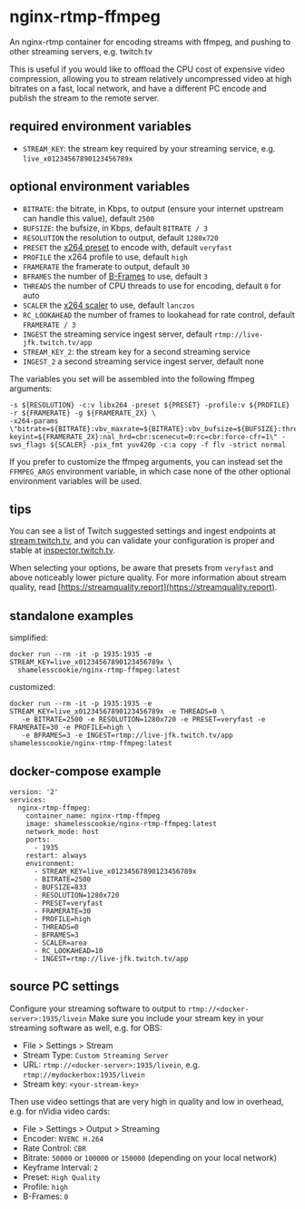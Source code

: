 # nginx-rtmp-ffmpeg

An nginx-rtmp container for encoding streams with ffmpeg, and pushing to other streaming servers, e.g. twitch.tv

This is useful if you would like to offload the CPU cost of expensive video compression,
allowing you to stream relatively uncompressed video at high bitrates on a fast, local network,
and have a different PC encode and publish the stream to the remote server.

## required environment variables

- `STREAM_KEY`: the stream key required by your streaming service, e.g. `live_x01234567890123456789x`

## optional environment variables

- `BITRATE`: the bitrate, in Kbps, to output (ensure your internet upstream can handle this value), default `2500`
- `BUFSIZE`: the bufsize, in Kbps, default `BITRATE / 3`
- `RESOLUTION` the resolution to output, default `1280x720`
- `PRESET` the [x264 preset](https://trac.ffmpeg.org/wiki/Encode/H.264#Preset) to encode with, default `veryfast`
- `PROFILE` the x264 profile to use, default `high`
- `FRAMERATE` the framerate to output, default `30`
- `BFRAMES` the number of [B-Frames](https://en.wikipedia.org/wiki/Video_compression_picture_types) to use, default `3`
- `THREADS` the number of CPU threads to use for encoding, default `0` for auto
- `SCALER` the [x264 scaler](https://ffmpeg.org/ffmpeg-scaler.html) to use, default `lanczos`
- `RC_LOOKAHEAD` the number of frames to lookahead for rate control, default `FRAMERATE / 3`
- `INGEST` the streaming service ingest server, default `rtmp://live-jfk.twitch.tv/app`
- `STREAM_KEY_2`: the stream key for a second streaming service
- `INGEST_2` a second streaming service ingest server, default none

The variables you set will be assembled into the following ffmpeg arguments:

```
-s ${RESOLUTION} -c:v libx264 -preset ${PRESET} -profile:v ${PROFILE} -r ${FRAMERATE} -g ${FRAMERATE_2X} \
-x264-params \"bitrate=${BITRATE}:vbv_maxrate=${BITRATE}:vbv_bufsize=${BUFSIZE}:threads=${THREADS}:bframes=${BFRAMES}:rc_lookahead=${RC_LOOKAHEAD}:keyint=${FRAMERATE_2X}:min-keyint=${FRAMERATE_2X}:nal_hrd=cbr:scenecut=0:rc=cbr:force-cfr=1\" -sws_flags ${SCALER} -pix_fmt yuv420p -c:a copy -f flv -strict normal
```

If you prefer to customize the ffmpeg arguments, you can instead set the `FFMPEG_ARGS` environment variable, in which case none of the other optional environment variables will be used.

## tips

You can see a list of Twitch suggested settings and ingest endpoints at [stream.twitch.tv](https://stream.twitch.tv/), and you can validate your configuration is proper and stable at [inspector.twitch.tv](https://inspector.twitch.tv).

When selecting your options, be aware that presets from `veryfast` and above noticeably lower picture quality. For more information about stream quality, read [https://streamquality.report](https://streamquality.report).

## standalone examples

simplified:
```
docker run --rm -it -p 1935:1935 -e STREAM_KEY=live_x01234567890123456789x \
  shamelesscookie/nginx-rtmp-ffmpeg:latest
```

customized:
```
docker run --rm -it -p 1935:1935 -e STREAM_KEY=live_x01234567890123456789x -e THREADS=0 \
   -e BITRATE=2500 -e RESOLUTION=1280x720 -e PRESET=veryfast -e FRAMERATE=30 -e PROFILE=high \
   -e BFRAMES=3 -e INGEST=rtmp://live-jfk.twitch.tv/app shamelesscookie/nginx-rtmp-ffmpeg:latest
```

## docker-compose example

```
version: '2'
services:
  nginx-rtmp-ffmpeg:
    container_name: nginx-rtmp-ffmpeg
    image: shamelesscookie/nginx-rtmp-ffmpeg:latest
    network_mode: host
    ports:
      - 1935
    restart: always
    environment:
      - STREAM_KEY=live_x01234567890123456789x
      - BITRATE=2500
      - BUFSIZE=833
      - RESOLUTION=1280x720
      - PRESET=veryfast
      - FRAMERATE=30
      - PROFILE=high
      - THREADS=0
      - BFRAMES=3
      - SCALER=area
      - RC_LOOKAHEAD=10
      - INGEST=rtmp://live-jfk.twitch.tv/app
```

## source PC settings

Configure your streaming software to output to `rtmp://<docker-server>:1935/livein`
Make sure you include your stream key in your streaming software as well, e.g. for OBS:

- File > Settings > Stream
- Stream Type: `Custom Streaming Server`
- URL: `rtmp://<docker-server>:1935/livein`, e.g. `rtmp://mydockerbox:1935/livein`
- Stream key: `<your-stream-key>`

Then use video settings that are very high in quality and low in overhead, e.g. for nVidia video cards:

- File > Settings > Output > Streaming
- Encoder: `NVENC H.264`
- Rate Control: `CBR`
- Bitrate: `50000` or `100000` or `150000` (depending on your local network)
- Keyframe Interval: `2`
- Preset: `High Quality`
- Profile: `high`
- B-Frames: `0`